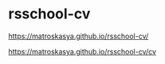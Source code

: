 # rsschool-cv

https://matroskasya.github.io/rsschool-cv/

https://matroskasya.github.io/rsschool-cv/cv
